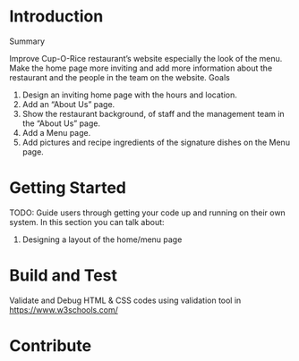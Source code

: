 # Introduction 
Summary

Improve Cup-O-Rice restaurant’s website especially the look of the menu. Make the home page more inviting and add more information about the restaurant and the people in the team on the website. 
Goals

1. Design an inviting home page with the hours and location.
2. Add an “About Us” page.
3. Show the restaurant background, of staff and the management team in the “About Us” page.
4. Add a Menu page.
5. Add pictures and recipe ingredients of the signature dishes on the Menu page.


# Getting Started
TODO: Guide users through getting your code up and running on their own system. In this section you can talk about:
1.	Designing a layout of the home/menu page

# Build and Test
Validate and Debug HTML & CSS codes using validation tool in https://www.w3schools.com/

# Contribute


